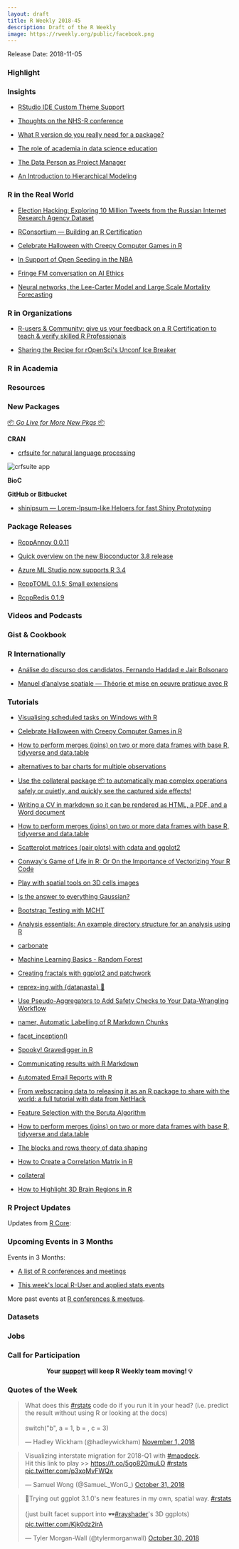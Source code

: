 ```yaml
---
layout: draft
title: R Weekly 2018-45
description: Draft of the R Weekly
image: https://rweekly.org/public/facebook.png
---
```


Release Date: 2018-11-05

###  Highlight



### Insights

+ [RStudio IDE Custom Theme Support](https://blog.rstudio.com/2018/10/29/rstudio-ide-custom-theme-support/)


+ [Thoughts on the NHS-R conference](https://www.johnmackintosh.com/2018-10-31-thoughts-on-the-nhs-r-conference/)

+ [What R version do you really need for a package?](https://www.jumpingrivers.com/blog/what-r-version-do-you-really-need-for-a-package/)

+ [The role of academia in data science education](https://simplystatistics.org/2018/11/01/the-role-of-academia-in-data-science-education/)

+ [The Data Person as Project Manager](https://jenthompson.me/2018/10/31/data-person-as-pm/)

+ [An Introduction to Hierarchical Modeling](http://mfviz.com/hierarchical-models/)


### R in the Real World

+ [Election Hacking: Exploring 10 Million Tweets from the Russian Internet Research Agency Dataset](https://ellocke.github.io/post/election-hacking-exploring-2-million-tweets-from-the-russian-internet-research-agency-dataset-pt-1/)

+ [RConsortium — Building an R Certification](https://rtask.thinkr.fr/blog/rconsortium-building-an-r-certification/)

+ [Celebrate Halloween with Creepy Computer Games in R](https://lucidmanager.org/creepy-computer-games-in-r/)

+ [In Support of Open Seeding in the NBA](https://www.markhw.com/blog/open-seeding-pt2)

+ [Fringe FM conversation on AI Ethics](https://blog.revolutionanalytics.com/2018/10/fringe-fm-podcast.html)


+ [Neural networks, the Lee-Carter Model and Large Scale Mortality  Forecasting](http://ronaldrichman.co.za/2018/10/28/neural-networks-the-lee-carter-model-and-large-scale-mortality-forecasting/)

###  R in Organizations


+ [R-users & Community: give us your feedback on a R Certification to teach & verify skilled R Professionals](https://www.r-consortium.org/announcement/2018/11/02/r-users-community-give-us-your-feedback-on-a-r-certification-to-teach-verify-skilled-r-professionals)


+ [Sharing the Recipe for rOpenSci's Unconf Ice Breaker](https://ropensci.org/blog/2018/11/01/icebreaker/)


###  R in Academia



###  Resources



###  New Packages

<p class="added-hostname"><a href="https://rweekly.org/live" target="_blank" class="externalLink">📦 <i>Go Live for More New Pkgs</i> 📦</a></p>

**CRAN**

+ [crfsuite for natural language processing](http://bnosac.be/index.php/blog/83-crfsuite-for-natural-language-processing)

![crfsuite app](https://raw.githubusercontent.com/bnosac/crfsuite/master/vignettes/app-screenshot.png)

**BioC**


**GitHub or Bitbucket**

+ [shinipsum — Lorem-Ipsum-like Helpers for fast Shiny Prototyping](https://github.com/ThinkR-open/shinipsum)

### Package Releases

+ [RcppAnnoy 0.0.11](http://dirk.eddelbuettel.com/blog/2018/11/01#rcppannoy_0.0.11)

+ [Quick overview on the new Bioconductor 3.8 release](http://research.libd.org/rstatsclub/2018/11/02/quick-overview-on-the-new-bioconductor-3-8-release/)


+ [Azure ML Studio now supports R 3.4](https://blog.revolutionanalytics.com/2018/11/azure-ml-studio-r-34.html)

+ [RcppTOML 0.1.5: Small extensions](http://dirk.eddelbuettel.com/blog/2018/10/31#rcpptoml_0.1.5)

+ [RcppRedis 0.1.9](http://dirk.eddelbuettel.com/blog/2018/10/27#rcppredis_0.1.9)

###  Videos and Podcasts



### Gist & Cookbook




### R Internationally

+ [Análise do discurso dos candidatos, Fernando Haddad e Jair Bolsonaro](https://education.meumesmo.com.br/analise-do-discurso-dos-candidatos-fernando-haddad-e-jair-bolsonaro/)

+ [Manuel d’analyse spatiale — Théorie et mise en oeuvre pratique avec R](https://www.insee.fr/fr/information/3635442)

###  Tutorials

+ [Visualising scheduled tasks on Windows with R](https://medium.com/@benmoretti/visualising-scheduled-tasks-on-windows-with-r-4829249623e7)

+ [Celebrate Halloween with Creepy Computer Games in R](https://lucidmanager.org/creepy-computer-games-in-r/)

+ [How to perform merges (joins) on two or more data frames with base R, tidyverse and data.table](https://jozefhajnala.gitlab.io/r/r006-merge/)


+ [alternatives to bar charts for multiple observations](https://luisdva.github.io/rstats/barplot-nonsense/)

+ [Use the collateral package 📦 to automatically map complex operations safely or quietly, and quickly see the captured side effects!](https://rensa.co/projects/collateral/)

+ [Writing a CV in markdown so it can be rendered as HTML, a PDF, and a Word document](https://joshuamrosenberg.com/blog/creating-a-cv-while-using-blogdown-pdf-html-and-word-doc-oh-my/)

+ [How to perform merges (joins) on two or more data frames with base R, tidyverse and data.table](https://jozefhajnala.gitlab.io/r/r006-merge/)


+ [Scatterplot matrices (pair plots) with cdata and ggplot2](http://www.win-vector.com/blog/2018/10/scatterplot-matrices-pair-plots-with-cdata-and-ggplot2/)

+ [Conway's Game of Life in R: Or On the Importance of Vectorizing Your R Code](http://www.win-vector.com/blog/2018/10/conways-game-of-life-in-r-or-on-the-importance-of-vectorizing-your-r-code/)

+ [Play with spatial tools on 3D cells images](https://statnmap.com/2018-10-28-play-with-spatial-tools-on-3d-cells-images/)

+ [Is the answer to everything Gaussian?](http://staff.math.su.se/hoehle/blog/2018/10/29/gauss.html)

+ [Bootstrap Testing with MCHT](https://ntguardian.wordpress.com/2018/10/29/bootstrap-testing-mcht/)


+ [Analysis essentials: An example directory structure for an analysis using R](https://aosmith.rbind.io/2018/10/29/an-example-directory-structure/)

+ [carbonate](https://yonicd.netlify.com/post/carbonate/)


+ [Machine Learning Basics - Random Forest](https://shirinsplayground.netlify.com/2018/10/ml_basics_rf/)

+ [Creating fractals with ggplot2 and patchwork](https://coolbutuseless.github.io/2018/10/30/creating-fractals-with-ggplot2-and-patchwork/)

+ [reprex-ing with {datapasta} 🍝](https://maraaverick.rbind.io/2018/10/reprex-with-datapasta/)


+ [Use Pseudo-Aggregators to Add Safety Checks to Your Data-Wrangling Workflow](http://www.win-vector.com/blog/2018/10/use-pseudo-aggregators-to-add-safety-checks-to-your-data-wrangling-workflow/)

+ [namer, Automatic Labelling of R Markdown Chunks](https://itsalocke.com/blog/namer-automatic-labelling-of-r-markdown-chunks/)

+ [facet_inception()](https://coolbutuseless.github.io/2018/10/31/facet_inception/)

+ [Spooky! Gravedigger in R](https://blog.revolutionanalytics.com/2018/10/gravedigger-in-r.html)

+ [Communicating results with R Markdown](https://rviews.rstudio.com/2018/11/01/r-markdown-a-better-approach/)

+ [Automated Email Reports with R](https://blog.journeyofanalytics.com/automated-email-reports-with-r/)

+ [From webscraping data to releasing it as an R package to share with the world: a full tutorial with data from NetHack](http://www.brodrigues.co/blog/2018-11-01-nethack/)

+ [Feature Selection with the Boruta Algorithm](http://gradientmetrics.com/feature-selection-with-the-boruta-algorithm)

+ [How to perform merges (joins) on two or more data frames with base R, tidyverse and data.table](https://jozefhajnala.gitlab.io/r/r006-merge/)

+ [The blocks and rows theory of data shaping](http://www.win-vector.com/blog/2018/11/the-blocks-and-rows-theory-of-data-shaping/)

+ [How to Create a Correlation Matrix in R](https://www.displayr.com/how-to-create-a-correlation-matrix-in-r/?utm_medium=Feed&utm_source=Syndication)

+ [collateral](https://rensa.co/projects/collateral/)

+ [How to Highlight 3D Brain Regions in R](https://towardsdatascience.com/how-to-highlight-3d-brain-regions-2e6c15a35574)

<!--<div class="post-more-begi
n"></div><div class="post-more-end"></div>-->

###  R Project Updates

Updates from [R Core](http://developer.r-project.org/blosxom.cgi/R-devel/NEWS):


###  Upcoming Events in 3 Months

Events in 3 Months:

+ [A list of R conferences and meetings](https://jumpingrivers.github.io/meetingsR/events.html)


+ [This week's local R-User and applied stats events](https://community.rstudio.com/c/irl)

More past events at [R conferences & meetups](https://conf.rweekly.org).

### Datasets




### Jobs




###  Call for Participation



<p class="hide-support added-hostname support-rweekly" style="text-align: center;font-weight: bold;">Your <a class="non-visited externalLink" href="https://www.patreon.com/rweekly" onclick="pas(this)">support</a> will keep R Weekly team moving! 💡</p>

###  Quotes of the Week

<blockquote class="twitter-tweet" data-lang="en"><p lang="en" dir="ltr">What does this <a href="https://twitter.com/hashtag/rstats?src=hash&amp;ref_src=twsrc%5Etfw">#rstats</a> code do if you run it in your head? (i.e. predict the result without using R or looking at the docs)<br><br>switch(&quot;b&quot;, a = 1, b = , c = 3)</p>&mdash; Hadley Wickham (@hadleywickham) <a href="https://twitter.com/hadleywickham/status/1058105829986107398?ref_src=twsrc%5Etfw">November 1, 2018</a></blockquote>

<blockquote class="twitter-tweet" data-lang="en"><p lang="en" dir="ltr">Visualizing interstate migration for 2018-Q1 with <a href="https://twitter.com/hashtag/mapdeck?src=hash&amp;ref_src=twsrc%5Etfw">#mapdeck</a>. <br>Hit this link to play &gt;&gt; <a href="https://t.co/5go820muLO">https://t.co/5go820muLO</a> <a href="https://twitter.com/hashtag/rstats?src=hash&amp;ref_src=twsrc%5Etfw">#rstats</a> <a href="https://t.co/p3xqMvFWQx">pic.twitter.com/p3xqMvFWQx</a></p>&mdash; Samuel Wong (@SamueL_WonG_) <a href="https://twitter.com/SamueL_WonG_/status/1057592377525727232?ref_src=twsrc%5Etfw">October 31, 2018</a></blockquote>

<blockquote class="twitter-tweet" data-lang="en"><p lang="en" dir="ltr">🧐Trying out ggplot 3.1.0&#39;s new features in my own, spatial way. <a href="https://twitter.com/hashtag/rstats?src=hash&amp;ref_src=twsrc%5Etfw">#rstats</a><br><br>(just built facet support into 🕶️<a href="https://twitter.com/hashtag/rayshader?src=hash&amp;ref_src=twsrc%5Etfw">#rayshader</a>&#39;s 3D ggplots) <a href="https://t.co/Kjk0dz2irA">pic.twitter.com/Kjk0dz2irA</a></p>&mdash; Tyler Morgan-Wall (@tylermorganwall) <a href="https://twitter.com/tylermorganwall/status/1057246277006774272?ref_src=twsrc%5Etfw">October 30, 2018</a></blockquote>

